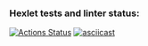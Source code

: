 ### Hexlet tests and linter status:
[![Actions Status](https://github.com/Gera-Bukhman/frontend-project-46/actions/workflows/hexlet-check.yml/badge.svg)](https://github.com/Gera-Bukhman/frontend-project-46/actions)
[![asciicast](https://asciinema.org/a/cc9yaql5seSaYQso5oW1ILAMf.svg)](https://asciinema.org/a/cc9yaql5seSaYQso5oW1ILAMf)
